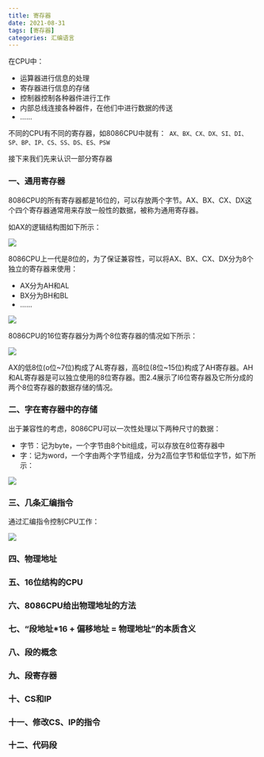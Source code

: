 ```yaml
---
title: 寄存器
date: 2021-08-31
tags: [寄存器]
categories: 汇编语言
---
```


在CPU中：

- 运算器进行信息的处理
- 寄存器进行信息的存储
- 控制器控制各种器件进行工作
- 内部总线连接各种器件，在他们中进行数据的传送
- ......

不同的CPU有不同的寄存器，如8086CPU中就有：` AX、BX、CX、DX、SI、DI、SP、BP、IP、CS、SS、DS、ES、PSW`

接下来我们先来认识一部分寄存器



### 一、通用寄存器

8086CPU的所有寄存器都是16位的，可以存放两个字节。AX、BX、CX、DX这个四个寄存器通常用来存放一般性的数据，被称为通用寄存器。

如AX的逻辑结构图如下所示：

<img src="https://cos-1301609895.cos.ap-nanjing.myqcloud.com/%E6%B1%87%E7%BC%96%E8%AF%AD%E8%A8%80/16%E5%AF%84%E5%AD%98%E5%99%A8%E9%80%BB%E8%BE%91%E7%BB%93%E6%9E%84.png">

8086CPU上一代是8位的，为了保证兼容性，可以将AX、BX、CX、DX分为8个独立的寄存器来使用：

- AX分为AH和AL
- BX分为BH和BL
- ......

<img src="https://cos-1301609895.cos.ap-nanjing.myqcloud.com/%E6%B1%87%E7%BC%96%E8%AF%AD%E8%A8%80/16%E4%BD%8D%E6%95%B0%E6%8D%AE%E5%9C%A8%E5%AF%84%E5%AD%98%E5%99%A8%E7%9A%84%E5%AD%98%E6%94%BE%E6%83%85%E5%86%B5.png">

8086CPU的16位寄存器分为两个8位寄存器的情况如下所示：

<img src="https://cos-1301609895.cos.ap-nanjing.myqcloud.com/%E6%B1%87%E7%BC%96%E8%AF%AD%E8%A8%80/16%E4%BD%8D%E5%AF%84%E5%AD%98%E5%99%A8%E5%88%86%E4%B8%BA%E4%B8%A4%E4%B8%AA8%E4%BD%8D%E5%AF%84%E5%AD%98%E5%99%A8.png">

AX的低8位(o位~7位)构成了AL寄存器，高8位(8位~15位)构成了AH寄存器。AH和AL寄存器是可以独立使用的8位寄存器。图2.4展示了l6位寄存器及它所分成的两个8位寄存器的数据存储的情况。



### 二、字在寄存器中的存储

出于兼容性的考虑，8086CPU可以一次性处理以下两种尺寸的数据：

- 字节：记为byte，一个字节由8个bit组成，可以存放在8位寄存器中
- 字：记为word，一个字由两个字节组成，分为2高位字节和低位字节，如下所示：

<img src="https://cos-1301609895.cos.ap-nanjing.myqcloud.com/%E6%B1%87%E7%BC%96%E8%AF%AD%E8%A8%80/%E4%B8%80%E4%B8%AA%E5%AD%97%E6%9C%89%E4%B8%A4%E4%B8%AA%E5%AD%97%E8%8A%82%E7%BB%84%E6%88%90.png">



### 三、几条汇编指令

通过汇编指令控制CPU工作：

<img src="https://cos-1301609895.cos.ap-nanjing.myqcloud.com/%E6%B1%87%E7%BC%96%E8%AF%AD%E8%A8%80/%E6%B1%87%E7%BC%96%E6%8C%87%E4%BB%A4%E4%B8%BE%E4%BE%8B.png">



### 四、物理地址





### 五、16位结构的CPU



### 六、8086CPU给出物理地址的方法



### 七、“段地址*16 + 偏移地址 = 物理地址”的本质含义



### 八、段的概念



### 九、段寄存器



### 十、CS和IP



### 十一、修改CS、IP的指令



### 十二、代码段



